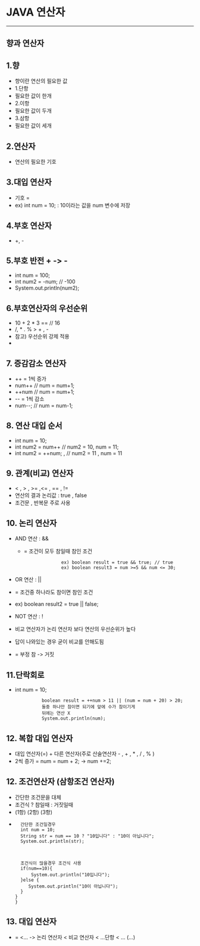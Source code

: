 # JAVA 연산자 

* * * 

## 향과 연산자 

## 1.향 
* 향이란 연산의 필요한 값
* 1.단항
* 필요한 값이 한개
* 2.이항
* 필요한 값이 두개
* 3.삼항 
* 필요한 값이 세개


## 2.연산자 
* 연산의 필요한 기호 

## 3.대입 연산자
* 기호 =
* ex) int num = 10; : 10이라는 값을 num 변수에 저장 

## 4.부호 연산자 
*  +, - 

## 5.부호 반전  + -> -
* int num = 100;
* int num2 = -num; // -100
* System.out.println(num2);

## 6.부호연산자의 우선순위
* 10 + 2 * 3 == // 16
* /, * . %   >   + , -
* 참고) 우선순위 강제 적용 
* 

## 7. 증감감소 연산자
* ++ = 1씩 증가
* num++ // num = num+1;
* ++num // num = num+1;
* -- = 1씩 감소 
* num--; // num = num-1;


## 8. 연산 대입 순서
* int num = 10; 
* int num2 = num++ // num2 = 10, num = 11;
* int num2 = ++num; , // num2 = 11 , num = 11


## 9. 관계(비교) 연산자 
* < , > , >= ,<= , == , !=
* 연산의 결과 논리값 : true , false 
* 조건문 , 반복문 주로 사용 

## 10. 논리 연산자 
* AND 연산 : &&
  * = 조건이 모두 참일때 참인 조건 

                      ex) boolean result = true && true; // true
                      ex) boolean result3 = num >=5 && num <= 30;
* OR 연산 : ||
* = 조건중 하나라도 참이면 참인 조건
* ex) boolean result2 = true || false;
* NOT 연산 : !

* 비교 연산자가 논리 연산자 보다 연산의 우선순위가 높다
* 답이 나와있는 경우 굳이 비교를 안해도됨
* = 부정 참 -> 거짓


## 11.단락회로 
* int num = 10;

                boolean result = ++num > 11 || (num = num + 20) > 20;
                둘중 하나만 참이면 되기에 앞에 수가 참이기게
                뒤에는 연산 X
                System.out.println(num);

## 12. 복합 대입 연산자
* 대입 연산자(=) + 다른 연산자(주로 산술연산자 - , + , * , / , % ) 
* 2씩 증가 = num = num + 2; -> num +=2;


## 12. 조건연산자 (삼항조건 연산자)
* 간단한 조건문을 대체 
* 조건식 ? 참일때 : 거짓일때
* (1항)   (2항)     (3항)
* 
        간단한 조건일경우
        int num = 10;
        String str = num == 10 ? "10입니다" : "10이 아닙니다";
        System.out.println(str);



        조건식이 많을경우 조건식 사용
        if(num==10){
            System.out.println("10입니다");
        }else {
           System.out.println("10이 아닙니다");
        }
      }
      }

## 13. 대입 연산자
* =  <... -> 논리 연산자 < 비교 연산자 < ...단항 < ... (...) 